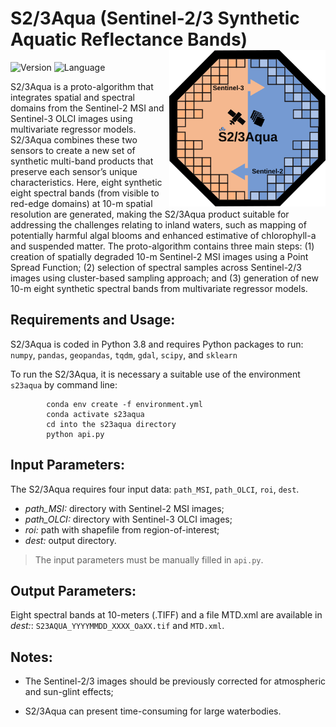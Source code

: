 # S2/3Aqua (Sentinel-2/3 Synthetic Aquatic Reflectance Bands) <img src="img/s23aqua.svg" width="250" align="right" />
![Version](https://img.shields.io/badge/version-v0.0.1-yellow)
![Language](https://img.shields.io/badge/language-Python-blue)

S2/3Aqua is a proto-algorithm that integrates spatial and spectral domains from the Sentinel-2 MSI and Sentinel-3 OLCI images using multivariate regressor models. S2/3Aqua combines these two sensors to create a new set of synthetic multi-band products that preserve each sensor’s unique characteristics. Here, eight synthetic eight spectral bands (from visible to red-edge domains) at 10-m spatial resolution are generated, making the S2/3Aqua product suitable for addressing the challenges relating to inland waters, such as mapping of potentially harmful algal blooms and enhanced estimative of chlorophyll-a and suspended matter. The proto-algorithm contains three main steps: (1) creation of spatially degraded 10-m Sentinel-2 MSI images using a Point Spread Function; (2) selection of spectral samples across Sentinel-2/3 images using cluster-based sampling approach; and (3) generation of new 10-m eight synthetic spectral bands from multivariate regressor models.

## Requirements and Usage:
S2/3Aqua is coded in Python 3.8 and requires Python packages to run: `numpy`, `pandas`, `geopandas`, `tqdm`, `gdal`, `scipy`, and `sklearn` 

To run the S2/3Aqua, it is necessary a suitable use of the environment `s23aqua` by command line:

            conda env create -f environment.yml
            conda activate s23aqua
            cd into the s23aqua directory
            python api.py

## Input Parameters:
The S2/3Aqua requires four input data: `path_MSI`, `path_OLCI`, `roi`, `dest`.    

* *path_MSI:* directory with Sentinel-2 MSI images;
* *path_OLCI:* directory with Sentinel-3 OLCI images;
* *roi:* path with shapefile from region-of-interest;
* *dest:* output directory.

> The input parameters must be manually filled in `api.py`.

## Output Parameters:
Eight spectral bands at 10-meters (.TIFF) and a file MTD.xml are available in *dest:*: `S23AQUA_YYYYMMDD_XXXX_OaXX.tif` and `MTD.xml`.

## Notes:

* The Sentinel-2/3 images should be previously corrected for atmospheric and sun-glint effects;

* S2/3Aqua can present time-consuming for large waterbodies. 


